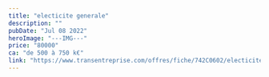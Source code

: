 ```yaml
---
title: "electicite generale"
description: ""
pubDate: "Jul 08 2022"
heroImage: "---IMG---"
price: "80000"
ca: "de 500 à 750 k€"
link: "https://www.transentreprise.com/offres/fiche/742C0602/electicite-generale/auvergne-rhone-alpes/haute-savoie/bassin-annecien"
---
```


